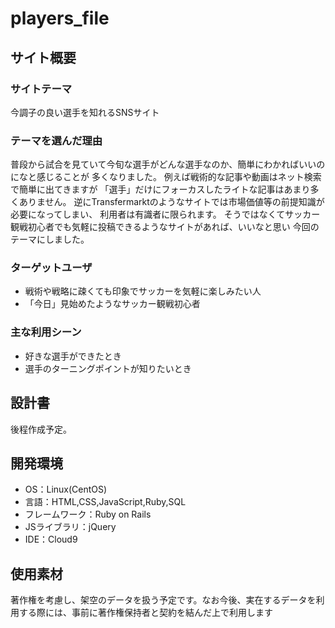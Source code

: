 # players_file

## サイト概要
### サイトテーマ
今調子の良い選手を知れるSNSサイト

### テーマを選んだ理由
普段から試合を見ていて今旬な選手がどんな選手なのか、簡単にわかればいいのになと感じることが
多くなりました。
例えば戦術的な記事や動画はネット検索で簡単に出てきますが
「選手」だけにフォーカスしたライトな記事はあまり多くありません。
逆にTransfermarktのようなサイトでは市場価値等の前提知識が必要になってしまい、
利用者は有識者に限られます。
そうではなくてサッカー観戦初心者でも気軽に投稿できるようなサイトがあれば、いいなと思い
今回のテーマにしました。

### ターゲットユーザ
- 戦術や戦略に疎くても印象でサッカーを気軽に楽しみたい人
- 「今日」見始めたようなサッカー観戦初心者

### 主な利用シーン
- 好きな選手ができたとき
- 選手のターニングポイントが知りたいとき

## 設計書
後程作成予定。

## 開発環境
- OS：Linux(CentOS)
- 言語：HTML,CSS,JavaScript,Ruby,SQL
- フレームワーク：Ruby on Rails
- JSライブラリ：jQuery
- IDE：Cloud9

## 使用素材
著作権を考慮し、架空のデータを扱う予定です。なお今後、実在するデータを利用する際には、事前に著作権保持者と契約を結んだ上で利用します

